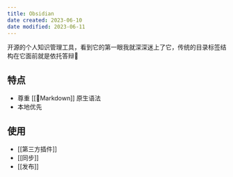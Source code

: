 ```yaml
---
title: Obsidian
date created: 2023-06-10
date modified: 2023-06-11
---
```

开源的个人知识管理工具，看到它的第一眼我就深深迷上了它，传统的目录标签结构在它面前就是依托答辩💩

## 特点

- 尊重 [[🧐Markdown]] 原生语法
- 本地优先

## 使用

- [[第三方插件]]
- [[同步]]
- [[发布]]